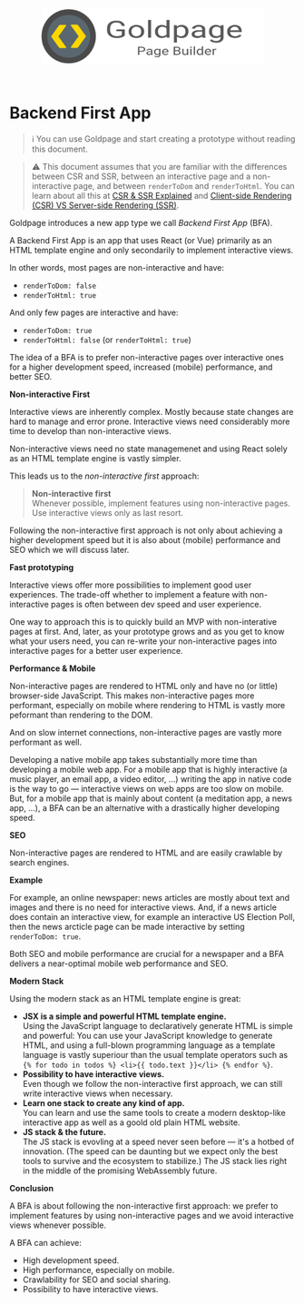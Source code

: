 <!---






    WARNING, READ THIS.
    This is a computed file. Do not edit.
    Instead, edit `/docs/bfa.template.md` and run `npm run docs` (or `yarn docs`).












    WARNING, READ THIS.
    This is a computed file. Do not edit.
    Instead, edit `/docs/bfa.template.md` and run `npm run docs` (or `yarn docs`).












    WARNING, READ THIS.
    This is a computed file. Do not edit.
    Instead, edit `/docs/bfa.template.md` and run `npm run docs` (or `yarn docs`).












    WARNING, READ THIS.
    This is a computed file. Do not edit.
    Instead, edit `/docs/bfa.template.md` and run `npm run docs` (or `yarn docs`).












    WARNING, READ THIS.
    This is a computed file. Do not edit.
    Instead, edit `/docs/bfa.template.md` and run `npm run docs` (or `yarn docs`).






-->
<p align="center">
  <a href="/../../#readme">
    <img align="center" src="/docs/assets/logo-with-text.svg" height=96 style="max-width:100%;" alt="Goldpage"/>
  </a>
</p>
<br/>

# Backend First App

> :information_source:
> You can use Goldpage and start creating a prototype without reading this document.

> :warning:
> This document assumes that you are familiar with the differences between CSR and SSR,
> between an interactive page and a non-interactive page, and between `renderToDom` and `renderToHtml`.
> You can learn about all this at
> [CSR & SSR Explained](/docs/csr-and-ssr-explained.md#readme)
> and
> [Client-side Rendering (CSR) VS Server-side Rendering (SSR)](/docs/csr-vs-ssr.md#readme).

Goldpage introduces a new app type we call *Backend First App* (BFA).

A Backend First App is an app that uses React (or Vue)
primarily as an HTML template engine and
only secondarily to implement interactive views.

In other words, most pages are non-interactive and have:
- `renderToDom: false`
- `renderToHtml: true`

And only few pages are interactive and have:
- `renderToDom: true`
- `renderToHtml: false` (or `renderToHtml: true`)

The idea of a BFA is to prefer non-interactive pages over interactive ones
for a higher development speed, increased (mobile) performance, and better SEO.

**Non-interactive First**

Interactive views are inherently complex.
Mostly because state changes are hard to manage and error prone.
Interactive views need considerably more time to develop than non-interactive views.

Non-interactive views need
no state managemenet and using
React solely as an HTML template engine
is vastly simpler.

This leads us to the *non-interactive first* approach:

> **Non-interactive first**
> <br/>
> Whenever possible, implement features using non-interactive pages.
> Use interactive views only as last resort.

Following the non-interactive first approach is not only about achieving a higher development speed
but it is also about (mobile) performance and SEO which we will discuss later.

**Fast prototyping**

Interactive views offer more possibilities to implement good user experiences.
The trade-off whether to implement a feature with non-interactive pages is often between dev speed and user experience.

One way to approach this is to
quickly build an MVP with non-interative pages at first.
And, later,
as your prototype grows
and as you get to know what your users need,
you can re-write your non-interactive pages into interactive pages for a better user experience.

**Performance & Mobile**

Non-interactive pages are rendered to HTML only and have no (or little) browser-side JavaScript.
This makes non-interactive pages more performant, especially on mobile where
rendering to HTML is vastly more peformant than rendering to the DOM.

And on slow internet connections, non-interactive pages are vastly more performant as well.

Developing a native mobile app takes substantially more time than developing a mobile web app.
For a mobile app that is highly interactive (a music player, an email app, a video editor, ...)
writing the app in native code is the way to go &mdash; interactive views on web apps are too slow on mobile.
But, for a mobile app that is mainly about content (a meditation app, a news app, ...),
a BFA can be an alternative with a drastically higher developing speed.

**SEO**

Non-interactive pages are rendered to HTML and are easily crawlable by search engines.

**Example**

For example, an online newspaper:
news articles are mostly about
text and images and
there is no need for interactive views.
And, if a news article
does contain an interactive view,
for example an interactive US Election Poll,
then the news arcticle page can be made interactive by setting `renderToDom: true`.

Both SEO and mobile performance are crucial for a newspaper and a BFA delivers
a near-optimal mobile web performance and SEO.

**Modern Stack**

Using the modern stack as an HTML template engine is great:
- **JSX is a simple and powerful HTML template engine.**
  <br/>
  Using the JavaScript language to declaratively generate HTML is simple and powerful:
  You can use your JavaScript knowledge to generate HTML,
  and using a full-blown programming language as a template language is vastly
  superiour than the usual template operators such as `{% for todo in todos %} <li>{{ todo.text }}</li> {% endfor %}`.
- **Possibility to have interactive views.**
  <br/>
  Even though we follow the non-interactive first approach,
  we can still write interactive views when necessary.
- **Learn one stack to create any kind of app.**
  <br/>
  You can learn and use the same tools
  to create a modern desktop-like interactive app as well as a goold old plain HTML website.
- **JS stack & the future.**
  <br/>
  The JS stack is evovling at a speed never seen before &mdash; it's a hotbed of innovation.
  (The speed can be daunting but we expect only the best tools to survive and the ecosystem to stabilize.)
  The JS stack lies right in the middle of the promising WebAssembly future.

**Conclusion**

A BFA is about following the non-interactive first approach: we prefer to implement features by using non-interactive pages and we avoid interactive views whenever possible.

A BFA can achieve:
- High development speed.
- High performance, especially on mobile.
- Crawlability for SEO and social sharing.
- Possibility to have interactive views.


<!---






    WARNING, READ THIS.
    This is a computed file. Do not edit.
    Instead, edit `/docs/bfa.template.md` and run `npm run docs` (or `yarn docs`).












    WARNING, READ THIS.
    This is a computed file. Do not edit.
    Instead, edit `/docs/bfa.template.md` and run `npm run docs` (or `yarn docs`).












    WARNING, READ THIS.
    This is a computed file. Do not edit.
    Instead, edit `/docs/bfa.template.md` and run `npm run docs` (or `yarn docs`).












    WARNING, READ THIS.
    This is a computed file. Do not edit.
    Instead, edit `/docs/bfa.template.md` and run `npm run docs` (or `yarn docs`).












    WARNING, READ THIS.
    This is a computed file. Do not edit.
    Instead, edit `/docs/bfa.template.md` and run `npm run docs` (or `yarn docs`).






-->
